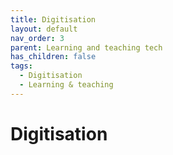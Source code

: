 ```yaml
---
title: Digitisation
layout: default
nav_order: 3
parent: Learning and teaching tech
has_children: false
tags:
  - Digitisation
  - Learning & teaching
---
```


# Digitisation
